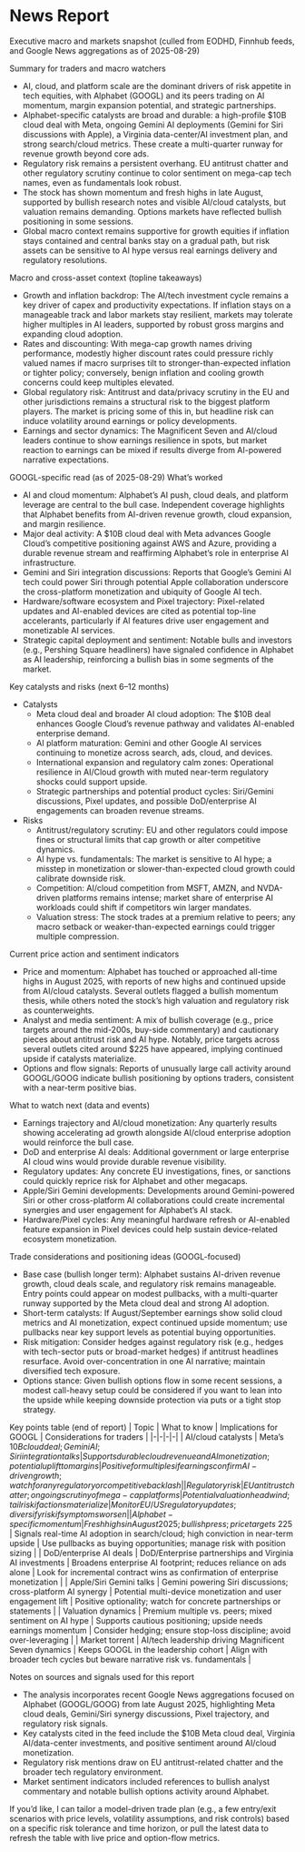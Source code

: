 # News Report

Executive macro and markets snapshot (culled from EODHD, Finnhub feeds, and Google News aggregations as of 2025-08-29)

Summary for traders and macro watchers
- AI, cloud, and platform scale are the dominant drivers of risk appetite in tech equities, with Alphabet (GOOGL) and its peers trading on AI momentum, margin expansion potential, and strategic partnerships.
- Alphabet-specific catalysts are broad and durable: a high-profile $10B cloud deal with Meta, ongoing Gemini AI deployments (Gemini for Siri discussions with Apple), a Virginia data-center/AI investment plan, and strong search/cloud metrics. These create a multi-quarter runway for revenue growth beyond core ads.
- Regulatory risk remains a persistent overhang. EU antitrust chatter and other regulatory scrutiny continue to color sentiment on mega-cap tech names, even as fundamentals look robust.
- The stock has shown momentum and fresh highs in late August, supported by bullish research notes and visible AI/cloud catalysts, but valuation remains demanding. Options markets have reflected bullish positioning in some sessions.
- Global macro context remains supportive for growth equities if inflation stays contained and central banks stay on a gradual path, but risk assets can be sensitive to AI hype versus real earnings delivery and regulatory resolutions.

Macro and cross-asset context (topline takeaways)
- Growth and inflation backdrop: The AI/tech investment cycle remains a key driver of capex and productivity expectations. If inflation stays on a manageable track and labor markets stay resilient, markets may tolerate higher multiples in AI leaders, supported by robust gross margins and expanding cloud adoption.
- Rates and discounting: With mega-cap growth names driving performance, modestly higher discount rates could pressure richly valued names if macro surprises tilt to stronger-than-expected inflation or tighter policy; conversely, benign inflation and cooling growth concerns could keep multiples elevated.
- Global regulatory risk: Antitrust and data/privacy scrutiny in the EU and other jurisdictions remains a structural risk to the biggest platform players. The market is pricing some of this in, but headline risk can induce volatility around earnings or policy developments.
- Earnings and sector dynamics: The Magnificent Seven and AI/cloud leaders continue to show earnings resilience in spots, but market reaction to earnings can be mixed if results diverge from AI-powered narrative expectations.

GOOGL-specific read (as of 2025-08-29)
What’s worked
- AI and cloud momentum: Alphabet’s AI push, cloud deals, and platform leverage are central to the bull case. Independent coverage highlights that Alphabet benefits from AI-driven revenue growth, cloud expansion, and margin resilience.
- Major deal activity: A $10B cloud deal with Meta advances Google Cloud’s competitive positioning against AWS and Azure, providing a durable revenue stream and reaffirming Alphabet’s role in enterprise AI infrastructure.
- Gemini and Siri integration discussions: Reports that Google’s Gemini AI tech could power Siri through potential Apple collaboration underscore the cross-platform monetization and ubiquity of Google AI tech.
- Hardware/software ecosystem and Pixel trajectory: Pixel-related updates and AI-enabled devices are cited as potential top-line accelerants, particularly if AI features drive user engagement and monetizable AI services.
- Strategic capital deployment and sentiment: Notable bulls and investors (e.g., Pershing Square headliners) have signaled confidence in Alphabet as AI leadership, reinforcing a bullish bias in some segments of the market.

Key catalysts and risks (next 6–12 months)
- Catalysts
  - Meta cloud deal and broader AI cloud adoption: The $10B deal enhances Google Cloud’s revenue pathway and validates AI-enabled enterprise demand.
  - AI platform maturation: Gemini and other Google AI services continuing to monetize across search, ads, cloud, and devices.
  - International expansion and regulatory calm zones: Operational resilience in AI/Cloud growth with muted near-term regulatory shocks could support upside.
  - Strategic partnerships and potential product cycles: Siri/Gemini discussions, Pixel updates, and possible DoD/enterprise AI engagements can broaden revenue streams.
- Risks
  - Antitrust/regulatory scrutiny: EU and other regulators could impose fines or structural limits that cap growth or alter competitive dynamics.
  - AI hype vs. fundamentals: The market is sensitive to AI hype; a misstep in monetization or slower-than-expected cloud growth could calibrate downside risk.
  - Competition: AI/cloud competition from MSFT, AMZN, and NVDA-driven platforms remains intense; market share of enterprise AI workloads could shift if competitors win larger mandates.
  - Valuation stress: The stock trades at a premium relative to peers; any macro setback or weaker-than-expected earnings could trigger multiple compression.

Current price action and sentiment indicators
- Price and momentum: Alphabet has touched or approached all-time highs in August 2025, with reports of new highs and continued upside from AI/cloud catalysts. Several outlets flagged a bullish momentum thesis, while others noted the stock’s high valuation and regulatory risk as counterweights.
- Analyst and media sentiment: A mix of bullish coverage (e.g., price targets around the mid-200s, buy-side commentary) and cautionary pieces about antitrust risk and AI hype. Notably, price targets across several outlets cited around $225 have appeared, implying continued upside if catalysts materialize.
- Options and flow signals: Reports of unusually large call activity around GOOGL/GOOG indicate bullish positioning by options traders, consistent with a near-term positive bias.

What to watch next (data and events)
- Earnings trajectory and AI/cloud monetization: Any quarterly results showing accelerating ad growth alongside AI/cloud enterprise adoption would reinforce the bull case.
- DoD and enterprise AI deals: Additional government or large enterprise AI cloud wins would provide durable revenue visibility.
- Regulatory updates: Any concrete EU investigations, fines, or sanctions could quickly reprice risk for Alphabet and other megacaps.
- Apple/Siri Gemini developments: Developments around Gemini-powered Siri or other cross-platform AI collaborations could create incremental synergies and user engagement for Alphabet’s AI stack.
- Hardware/Pixel cycles: Any meaningful hardware refresh or AI-enabled feature expansion in Pixel devices could help sustain device-related ecosystem monetization.

Trade considerations and positioning ideas (GOOGL-focused)
- Base case (bullish longer term): Alphabet sustains AI-driven revenue growth, cloud deals scale, and regulatory risk remains manageable. Entry points could appear on modest pullbacks, with a multi-quarter runway supported by the Meta cloud deal and strong AI adoption.
- Short-term catalysts: If August/September earnings show solid cloud metrics and AI monetization, expect continued upside momentum; use pullbacks near key support levels as potential buying opportunities.
- Risk mitigation: Consider hedges against regulatory risk (e.g., hedges with tech-sector puts or broad-market hedges) if antitrust headlines resurface. Avoid over-concentration in one AI narrative; maintain diversified tech exposure.
- Options stance: Given bullish options flow in some recent sessions, a modest call-heavy setup could be considered if you want to lean into the upside while keeping downside protection via puts or a tight stop strategy.

Key points table (end of report)
| Topic | What to know | Implications for GOOGL | Considerations for traders |
|-|-|-|-|
| AI/cloud catalysts | Meta’s $10B cloud deal; Gemini AI; Siri integration talks | Supports durable cloud revenue and AI monetization; potential uplift to margins | Positive for multiples if earnings confirm AI-driven growth; watch for any regulatory or competitive backlash |
| Regulatory risk | EU antitrust chatter; ongoing scrutiny of mega-cap platforms | Potential valuation headwind; tail risk if actions materialize | Monitor EU/US regulatory updates; diversify risk if symptoms worsen |
| Alphabet-specific momentum | Fresh highs in August 2025; bullish press; price targets ~$225 | Signals real-time AI adoption in search/cloud; high conviction in near-term upside | Use pullbacks as buying opportunities; manage risk with position sizing |
| DoD/enterprise AI deals | DoD/Enterprise partnerships and Virginia AI investments | Broadens enterprise AI footprint; reduces reliance on ads alone | Look for incremental contract wins as confirmation of enterprise monetization |
| Apple/Siri Gemini talks | Gemini powering Siri discussions; cross-platform AI synergy | Potential multi-device monetization and user engagement lift | Positive optionality; watch for concrete partnerships or statements |
| Valuation dynamics | Premium multiple vs. peers; mixed sentiment on AI hype | Supports cautious positioning; upside needs earnings momentum | Consider hedging; ensure stop-loss discipline; avoid over-leveraging |
| Market torrent | AI/tech leadership driving Magnificent Seven dynamics | Keeps GOOGL in the leadership cohort | Align with broader tech cycles but beware narrative risk vs. fundamentals |

Notes on sources and signals used for this report
- The analysis incorporates recent Google News aggregations focused on Alphabet (GOOGL/GOOG) from late August 2025, highlighting Meta cloud deals, Gemini/Siri synergy discussions, Pixel trajectory, and regulatory risk signals.
- Key catalysts cited in the feed include the $10B Meta cloud deal, Virginia AI/data-center investments, and positive sentiment around AI/cloud monetization.
- Regulatory risk mentions draw on EU antitrust-related chatter and the broader tech regulatory environment.
- Market sentiment indicators included references to bullish analyst commentary and notable bullish options activity around Alphabet.

If you’d like, I can tailor a model-driven trade plan (e.g., a few entry/exit scenarios with price levels, volatility assumptions, and risk controls) based on a specific risk tolerance and time horizon, or pull the latest data to refresh the table with live price and option-flow metrics.
